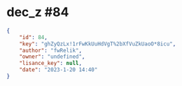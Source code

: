 
# dec_z #84
                
```JSON
{
    "id": 84,
    "key": "ghZyQzLx!1rFwKkUuHdVgT%2bXfVuZkUaoO*8icu",
    "author": "fwRelik",
    "owner": "undefined",
    "lisance_key": null,
    "date": "2023-1-20 14:40"
}
```
    